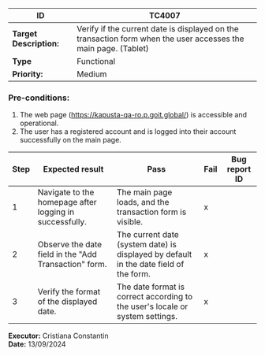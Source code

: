


| ID        | TC4007                                            |
|-----------|---------------------------------------------------|
| **Target Description:** | Verify if the current date is displayed on the transaction form when the user accesses the main page. (Tablet) |
| **Type**  | Functional                                        |
| **Priority:** | Medium                                         |

### Pre-conditions:
1. The web page (https://kapusta-qa-ro.p.goit.global/) is accessible and operational.
2. The user has a registered account and is logged into their account successfully on the main page.

| Step | Expected result | Pass | Fail | Bug report ID |
|------|-----------------|------|------|---------------|
| 1    | Navigate to the homepage after logging in successfully. | The main page loads, and the transaction form is visible. | x |  |               |
| 2    | Observe the date field in the "Add Transaction" form. | The current date (system date) is displayed by default in the date field of the form. | x |  |               |
| 3    | Verify the format of the displayed date. | The date format is correct according to the user's locale or system settings. | x |  |               |

**Executor:** Cristiana Constantin  
**Date:** 13/09/2024
